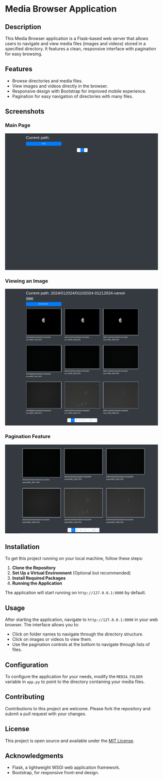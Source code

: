 # Media Browser Application

## Description
This Media Browser application is a Flask-based web server that allows users to navigate and view media files (images and videos) stored in a specified directory. It features a clean, responsive interface with pagination for easy browsing.

## Features
- Browse directories and media files.
- View images and videos directly in the browser.
- Responsive design with Bootstrap for improved mobile experience.
- Pagination for easy navigation of directories with many files.

## Screenshots

### Main Page
![Main Page](/assets/images/main_page.png "Main Page")

### Viewing an Image
![Image View](/assets/images/image_view.png "Viewing an Image")

### Pagination Feature
![Pagination](/assets/images/pagination.png "Pagination")

## Installation
To get this project running on your local machine, follow these steps:
1. **Clone the Repository**
2. **Set Up a Virtual Environment** (Optional but recommended)
3. **Install Required Packages**
4. **Running the Application**


The application will start running on `http://127.0.0.1:8000` by default.

## Usage

After starting the application, navigate to `http://127.0.0.1:8000` in your web browser. The interface allows you to:

- Click on folder names to navigate through the directory structure.
- Click on images or videos to view them.
- Use the pagination controls at the bottom to navigate through lists of files.

## Configuration

To configure the application for your needs, modify the `MEDIA_FOLDER` variable in `app.py` to point to the directory containing your media files.

## Contributing

Contributions to this project are welcome. Please fork the repository and submit a pull request with your changes.

## License

This project is open source and available under the [MIT License](LICENSE).

## Acknowledgments

- Flask, a lightweight WSGI web application framework.
- Bootstrap, for responsive front-end design.
